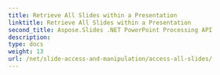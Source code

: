 ```yaml
---
title: Retrieve All Slides within a Presentation
linktitle: Retrieve All Slides within a Presentation
second_title: Aspose.Slides .NET PowerPoint Processing API
description: 
type: docs
weight: 13
url: /net/slide-access-and-manipulation/access-all-slides/
---
```

